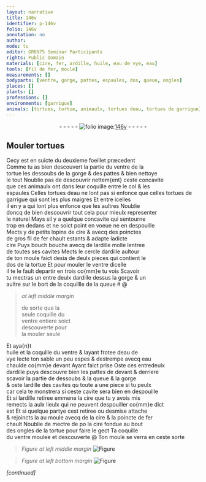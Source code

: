 ```yaml
---
layout: narrative
title: 146v
identifier: p-146v
folio: 146v
annotation: no
author:
mode: tc
editor: GR8975 Seminar Participants
rights: Public Domain
materials: [cire, fer, ardille, huile, eau de vye, eau]
tools: [fil de fer, moule]
measurements: []
bodyparts: [ventre, gorge, pattes, espaules, dos, queue, ongles]
places: []
plants: []
professions: []
environments: [garrigue]
animals: [tortues, tortue, animaulx, tortues deau, tortues de garrigue]
---
```


<div class="folio" align="center">- - - - - <a href="http://gallica.bnf.fr/ark:/12148/btv1b10500001g/f298.image" target="_blank"><img src="https://cu-mkp.github.io/2017-workshop-edition/assets/photo-icon.png" alt="folio image: " style="display:inline-block; margin-bottom:-3px;"/>146v</a> - - - - - </div>  
  

## Mouler <span class="al">tortues</span>

 
Cecy est en suicte du deuxieme foeillet præcedent<br/> Comme tu as bien descouvert la partie du <span class="bp">ventre</span> de la<br/> <span class="al">tortue</span> les dessoubs de la <span class="bp">gorge</span> & des <span class="bp">pattes</span> & bien nettoye<br/> le tout Noublie pas de descouvrir nettem{ent} ceste concavite<br/> que ces <span class="al">animaulx</span> ont dans leur coquille entre le col & les<br/> <span class="bp">espaules</span> Celles <span class="al"><span class="sup">tortues</span> deau</span> ne lont pas si enfonce que celles <span class="al"><span class="sup">tortues</span> de<br/> <span class="env">garrigue</span></span> qui sont les plus maigres Et entre icelles<br/> il en y a qui lont plus enfonce que les aultres Noublie<br/> doncq de bien descouvrir tout cela pour mieulx representer<br/> le naturel Mays sil y a quelque concavite qui sentourne<br/> trop en dedans et ne soict point en voeue ne en despouille<br/> Mects y de petits lopins de <span class="m">cire</span> & avecq des poinctes<br/> de gros <span class="tl">fil de <span class="m">fer</span></span> chault estants & adapte ladicte<br/> <span class="m">cire</span> Puys <span class="del">bouch</span> bouche avecq de l<span class="m">ardille</span> molle lentree<br/> de toutes ses cavites Mects le cercle d<span class="m">ardille</span> aultour<br/> de ton moule faict desia de deulx pieces qui contient le<br/> <span class="bp">dos</span> de la <span class="al">tortue</span> Et pour mouler le <span class="bp">ventre</span> dicelle<br/> il te le fault departir en trois co{mm}e tu vois Scavoir<br/> tu mectras un entre deulx d<span class="m">ardille</span> dessus la <span class="bp">gorge</span> & un<br/> aultre sur le bort de la coquillle de la <span class="bp">queue</span> #
 @ 
> *at left middle margin*
> 
> 
>   <span class="add">de sorte que la<br/> seule coquille du<br/> <span class="bp">ventre</span> entiere soict<br/> descouverte pour<br/> la mouler seule</span> 
 
 Et aya{n}t<br/> <span class="m">huile</span> <span class="del">et</span> la coquille du <span class="bp">ventre</span> & layant frotee d<span class="m">eau de<br/> vye</span> Iecte ton sable un peu espes & destrempe avecq <span class="m">eau</span><br/> chaulde co{mm}e devant Ayant faict prise Oste ces entredeulx<br/> d<span class="m">ardille</span> puys descouvre bien les <span class="bp">pattes</span> de devant & derriere<br/> scavoir la partie de dessoubs & la <span class="bp">queue</span> & la <span class="bp">gorge</span><br/> & oste l<span class="m">ardille</span> des cavites <span class="del">qu</span> toute a une piece si tu peulx<br/> car cela te monstrera si ceste cavite sera bien en despouille<br/> Et si l<span class="m">ardille</span> retiree emmene la <span class="m">cire</span> que tu y avois mis<br/> remects la aulx lieulx qui ne peuvent despouiller co{mm}e dict<br/> est Et si quelque partye cest retiree ou desmise attache<br/> & rejoincts la au <span class="tl">moule</span> avecq de la <span class="m">cire</span> & la poincte de <span class="m">fer</span><br/> chault Noublie de mectre de <span class="del">po</span> la <span class="m">cire</span> fondue au bout<br/> des <span class="bp">ongles</span> de la <span class="al">tortue</span> pour faire le gect Ta coquille<br/> du <span class="bp">ventre</span> moulee <span class="add">et descouverte</span> @ Ton <span class="tl">moule</span> se verra en ceste sorte
 
> *Figure*
> *at left middle margin*
> <a href="https://drive.google.com/open?id=0B9-oNrvWdlO5bUk2c1E3LWtOTDA" target="_blank"><img src="https://cu-mkp.github.io/GR8975-edition/assets/photo-icon.png" alt="Figure" style="display:inline-block; margin-bottom:-3px;"/></a>
 
> *Figure*
> *at left bottom margin*
> <a href="https://drive.google.com/open?id=0B9-oNrvWdlO5WGEzek5peHJ6VDA" target="_blank"><img src="https://cu-mkp.github.io/GR8975-edition/assets/photo-icon.png" alt="Figure" style="display:inline-block; margin-bottom:-3px;"/></a>
 
*[continued]*
 
